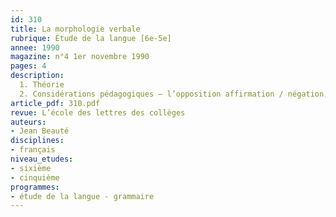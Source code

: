 ```yaml
---
id: 310
title: La morphologie verbale 
rubrique: Étude de la langue [6e-5e]
annee: 1990
magazine: n°4 1er novembre 1990
pages: 4
description: 
  1. Théorie
  2. Considérations pédagogiques – l’opposition affirmation / négation, l’opposition affirmation / interrogation
article_pdf: 310.pdf
revue: L’école des lettres des collèges
auteurs:
- Jean Beauté
disciplines:
- français
niveau_etudes:
- sixième
- cinquième
programmes:
- étude de la langue - grammaire
---
```

